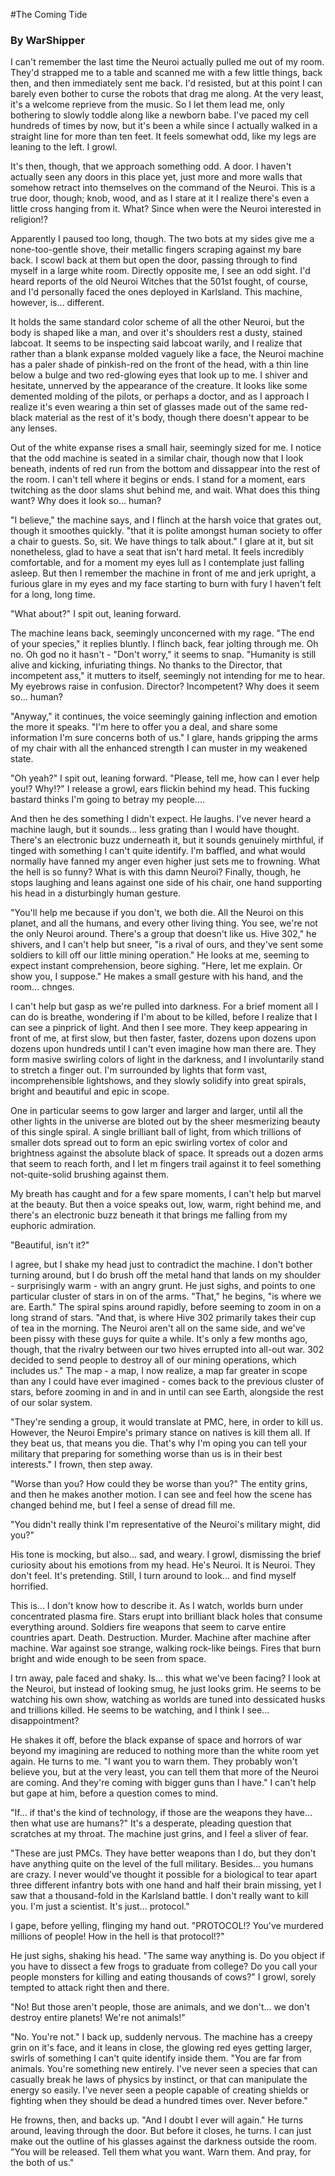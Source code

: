 #The Coming Tide

### By WarShipper

I can't remember the last time the Neuroi actually pulled me out of my room. They'd strapped me to a table and scanned me with a few little things, back then, and then immediately sent me back. I'd resisted, but at this point I can barely even bother to curse the robots that drag me along. At the very least, it's a welcome reprieve from the music. So I let them lead me, only bothering to slowly toddle along like a newborn babe. I've paced my cell hundreds of times by now, but it's been a while since I actually walked in a straight line for more than ten feet. It feels somewhat odd, like my legs are leaning to the left. I growl.

It's then, though, that we approach something odd. A door. I haven't actually seen any doors in this place yet, just more and more walls that somehow retract into themselves on the command of the Neuroi. This is a true door, though; knob, wood, and as I stare at it I realize there's even a little cross hanging from it. What? Since when were the Neuroi interested in religion!?

Apparently I paused too long, though. The two bots at my sides give me a none-too-gentle shove, their metallic fingers scraping against my bare back. I scowl back at them but open the door, passing through to find myself in a large white room. Directly opposite me, I see an odd sight. I'd heard reports of the old Neuroi Witches that the 501st fought, of course, and I'd personally faced the ones deployed in Karlsland. This machine, however, is... different.

It holds the same standard color scheme of all the other Neuroi, but the body is shaped like a man, and over it's shoulders rest a dusty, stained labcoat. It seems to be inspecting said labcoat warily, and I realize that rather than a blank expanse molded vaguely like a face, the Neuroi machine has a paler shade of pinkish-red on the front of the head, with a thin line below a bulge and two red-glowing eyes that look up to me. I shiver and hesitate, unnerved by the appearance of the creature. It looks like some demented molding of the pilots, or perhaps a doctor, and as I approach I realize it's even wearing a thin set of glasses made out of the same red-black material as the rest of it's body, though there doesn't appear to be any lenses.

Out of the white expanse rises a small hair, seemingly sized for me. I notice that the odd machine is seated in a similar chair, though now that I look beneath, indents of red run from the bottom and dissappear into the rest of the room. I can't tell where it begins or ends. I stand for a moment, ears twitching as the door slams shut behind me, and wait. What does this thing want? Why does it look so... human?

"I believe," the machine says, and I flinch at the harsh voice that grates out, though it smoothes quickly. "that it is polite amongst human society to offer a chair to guests. So, sit. We have things to talk about." I glare at it, but sit nonetheless, glad to have a seat that isn't hard metal. It feels incredibly comfortable, and for a moment my eyes lull as I contemplate just falling asleep. But then I remember the machine in front of me and jerk upright, a furious glare in my eyes and my face starting to burn with fury I haven't felt for a long, long time.

"What about?" I spit out, leaning forward.

The machine leans back, seemingly unconcerned with my rage. "The end of your species," it replies bluntly. I flinch back, fear jolting through me. Oh no. Oh god no it hasn't - "Don't worry," it seems to snap. "Humanity is still alive and kicking, infuriating things. No thanks to the Director, that incompetent ass," it mutters to itself, seemingly not intending for me to hear. My eyebrows raise in confusion. Director? Incompetent? Why does it seem so... human?

"Anyway," it continues, the voice seemingly gaining inflection and emotion the more it speaks. "I'm here to offer you a deal, and share some information I'm sure concerns both of us." I glare, hands gripping the arms of my chair with all the enhanced strength I can muster in my weakened state.

"Oh yeah?" I spit out, leaning forward. "Please, tell me, how can I ever help you!? Why!?" I release a growl, ears flickin behind my head. This fucking bastard thinks I'm going to betray my people....

And then he des something I didn't expect. He laughs. I've never heard a machine laugh, but it sounds... less grating than I would have thought. There's an electronic buzz underneath it, but it sounds genuinely mirthful, if tinged with something I can't quite identify. I'm baffled, and what would normally have fanned my anger even higher just sets me to frowning. What the hell is so funny? What is with this damn Neuroi? Finally, though, he stops laughing and leans against one side of his chair, one hand supporting his head in a disturbingly human gesture.

"You'll help me because if you don't, we both die. All the Neuroi on this planet, and all the humans, and every other living thing. You see, we're not the only Neuroi around. There's a group that doesn't like us. Hive 302," he shivers, and I can't help but sneer, "is a rival of ours, and they've sent some soldiers to kill off our little mining operation." He looks at me, seeming to expect instant comprehension, beore sighing. "Here, let me explain. Or show you, I suppose." He makes a small gesture with his hand, and the room... chnges.

I can't help but gasp as we're pulled into darkness. For a brief moment all I can do is breathe, wondering if I'm about to be killed, before I realize that I can see a pinprick of light. And then I see more. They keep appearing in front of me, at first slow, but then faster, faster, dozens upon dozens upon dozens upon hundreds until I can't even imagine how man there are. They form masive swirling colors of light in the darkness, and I involuntarily stand to stretch a finger out. I'm surrounded by lights that form vast, incomprehensible lightshows, and they slowly solidify into great spirals, bright and beautiful and epic in scope.

One in particular seems to gow larger and larger and larger, until all the other lights in the universe are bloted out by the sheer mesmerizing beauty of this single spiral. A single brilliant ball of light, from which trillions of smaller dots spread out to form an epic swirling vortex of color and brightness against the absolute black of space. It spreads out a dozen arms that seem to reach forth, and I let m fingers trail against it to feel something not-quite-solid brushing against them.

My breath has caught and for a few spare moments, I can't help but marvel at the beauty. But then a voice speaks out, low, warm, right behind me, and there's an electronic buzz beneath it that brings me falling from my euphoric admiration.

"Beautiful, isn't it?"

I agree, but I shake my head just to contradict the machine. I don't bother turning around, but I do brush off the metal hand that lands on my shoulder - surprisingly warm - with an angry grunt. He just sighs, and points to one particular cluster of stars in on of the arms. "That," he begins, "is where we are. Earth." The spiral spins around rapidly, before seeming to zoom in on a long strand of stars. "And that, is where Hive 302 primarily takes their cup of tea in the morning. The Neuroi aren't all on the same side, and we've been pissy with these guys for quite a while. It's only a few months ago, though, that the rivalry between our two hives errupted into all-out war. 302 decided to send people to destroy all of our mining operations, which includes us." The map - a map, I now realize, a map far greater in scope than any I could have ever imagined - comes back to the previous cluster of stars, before zooming in and in and in until can see Earth, alongside the rest of our solar system.

"They're sending a group, it would translate at PMC, here, in order to kill us. However, the Neuroi Empire's primary stance on natives is kill them all. If they beat us, that means you die. That's why I'm oping you can tell your military that preparing for something worse than us is in their best interests." I frown, then step away.

"Worse than you? How could they be worse than you?" The entity grins, and then he makes another motion. I can see and feel how the scene has changed behind me, but I feel a sense of dread fill me.

"You didn't really think I'm representative of the Neuroi's military might, did you?"

His tone is mocking, but also... sad, and weary. I growl, dismissing the brief curiosity about his emotions from my head. He's Neuroi. It is Neuroi. They don't feel. It's pretending. Still, I turn around to look... and find myself horrified.

This is... I don't know how to describe it. As I watch, worlds burn under concentrated plasma fire. Stars erupt into brilliant black holes that consume everything around. Soldiers fire weapons that seem to carve entire countries apart. Death. Destruction. Murder. Machine after machine after machine. War against soe strange, walking rock-like beings. Fires that burn bright and wide enough to be seen from space.

I trn away, pale faced and shaky. Is... this what we've been facing? I look at the Neuroi, but instead of looking smug, he just looks grim. He seems to be watching his own show, watching as worlds are tuned into dessicated husks and trillions killed. He seems to be watching, and I think I see... disappointment?

He shakes it off, before the black expanse of space and horrors of war beyond my imagining are reduced to nothing more than the white room yet again. He turns to me. "I want you to warn them. They probably won't believe you, but at the very least, you can tell them that more of the Neuroi are coming. And they're coming with bigger guns than I have." I can't help but gape at him, before a question comes to mind.

"If... if that's the kind of technology, if those are the weapons they have... then what use are humans?" It's a desperate, pleading question that scratches at my throat. The machine just grins, and I feel a sliver of fear.

"These are just PMCs. They have better weapons than I do, but they don't have anything quite on the level of the full military. Besides... you humans are crazy. I never would've thought it possible for a biological to tear apart three different infantry bots with one hand and half their brain missing, yet I saw that a thousand-fold in the Karlsland battle. I don't really want to kill you. I'm just a scientist. It's just... protocol."

I gape, before yelling, flinging my hand out. "PROTOCOL!? You've murdered millions of people! How in the hell is that protocol!?"

He just sighs, shaking his head. "The same way anything is. Do you object if you have to dissect a few frogs to graduate from college? Do you call your people monsters for killing and eating thousands of cows?" I growl, sorely tempted to attack right then and there.

"No! But those aren't people, those are animals, and we don't... we don't destroy entire planets! We're not animals!"

"No. You're not." I back up, suddenly nervous. The machine has a creepy grin on it's face, and it leans in close, the glowing red eyes getting larger, swirls of something I can't quite identify inside them. "You are far from animals. You're something new entirely. I've never seen a species that can casually break he laws of physics by instinct, or that can manipulate the energy so easily. I've never seen a people capable of creating shields or fighting when they should be dead a hundred times over. Never before."

He frowns, then, and backs up. "And I doubt I ever will again." He turns around, leaving through the door. But before it closes, he turns. I can just make out the outline of his glasses against the darkness outside the room. "You will be released. Tell them what you want. Warn them. And pray, for the both of us." 
